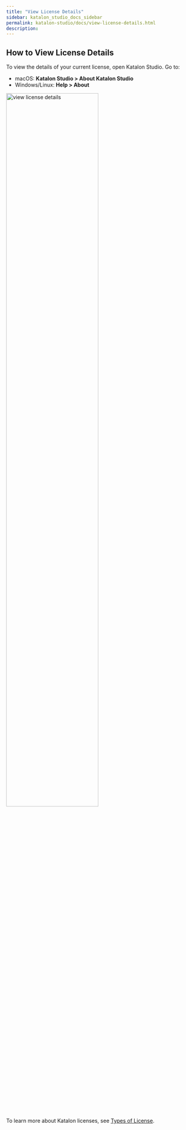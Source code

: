 ```yaml
---
title: "View License Details"
sidebar: katalon_studio_docs_sidebar
permalink: katalon-studio/docs/view-license-details.html
description:
---
```

## How to View License Details

To view the details of your current license, open Katalon Studio. Go to:

* macOS: **Katalon Studio > About Katalon Studio**
* Windows/Linux: **Help > About**

<img src="https://github.com/katalon-studio/docs-images/raw/master/katalon-studio/docs/license-mgt/view-license-detail.png" alt="view license details" width=70%>

To learn more about Katalon licenses, see [Types of License](https://docs.katalon.com/katalon-studio/docs/license.html).